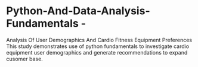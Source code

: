 # Python-And-Data-Analysis-Fundamentals -
Analysis Of User Demographics And Cardio Fitness Equipment Preferences
This study demonstrates use of python fundamentals to investigate cardio equipment user demographics and generate recommendations to expand cusomer base.
